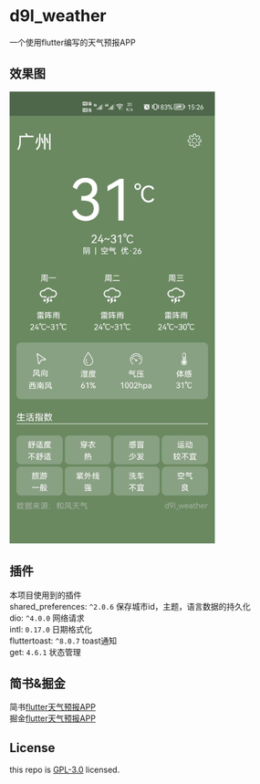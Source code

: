 # d9l_weather

一个使用flutter编写的天气预报APP

## 效果图
<img src="assets/images/view/homepage.jpg" width="360" height="792"/>

## 插件
本项目使用到的插件  
shared_preferences: `^2.0.6` 保存城市id，主题，语言数据的持久化  
dio: `^4.0.0` 网络请求  
intl: `0.17.0` 日期格式化  
fluttertoast: `^8.0.7` toast通知    
get: `4.6.1` 状态管理  

## 简书&掘金
简书[flutter天气预报APP](https://www.jianshu.com/p/e8e535952291)  
掘金[flutter天气预报APP](https://juejin.im/post/5cf75aa46fb9a07ed5248dd5)

## License
this repo is [GPL-3.0](https://github.com/huang-weilong/d9l_weather/blob/master/LICENSE) licensed.
